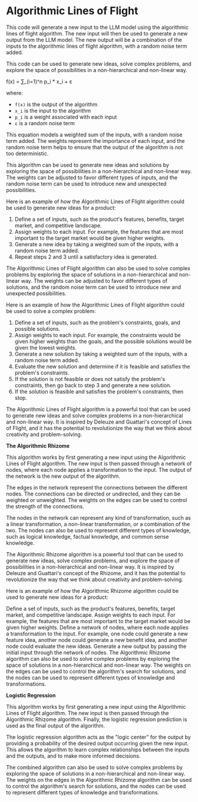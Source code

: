 # Algorithmic Lines of Flight

This code will generate a new input to the LLM model using the algorithmic lines of flight algorithm. The new input will then be used to generate a new output from the LLM model. The new output will be a combination of the inputs to the algorithmic lines of flight algorithm, with a random noise term added.

This code can be used to generate new ideas, solve complex problems, and explore the space of possibilities in a non-hierarchical and non-linear way.


f(x) = ∑_(i=1)^n p_i * x_i + ε


where:

* `f(x)` is the output of the algorithm
* `x_i` is the input to the algorithm
* `p_i` is a weight associated with each input
* `ε` is a random noise term

This equation models a weighted sum of the inputs, with a random noise term added. The weights represent the importance of each input, and the random noise term helps to ensure that the output of the algorithm is not too deterministic.

This algorithm can be used to generate new ideas and solutions by exploring the space of possibilities in a non-hierarchical and non-linear way. The weights can be adjusted to favor different types of inputs, and the random noise term can be used to introduce new and unexpected possibilities.

Here is an example of how the Algorithmic Lines of Flight algorithm could be used to generate new ideas for a product:

1. Define a set of inputs, such as the product's features, benefits, target market, and competitive landscape.
2. Assign weights to each input. For example, the features that are most important to the target market would be given higher weights.
3. Generate a new idea by taking a weighted sum of the inputs, with a random noise term added.
4. Repeat steps 2 and 3 until a satisfactory idea is generated.

The Algorithmic Lines of Flight algorithm can also be used to solve complex problems by exploring the space of solutions in a non-hierarchical and non-linear way. The weights can be adjusted to favor different types of solutions, and the random noise term can be used to introduce new and unexpected possibilities.

Here is an example of how the Algorithmic Lines of Flight algorithm could be used to solve a complex problem:

1. Define a set of inputs, such as the problem's constraints, goals, and possible solutions.
2. Assign weights to each input. For example, the constraints would be given higher weights than the goals, and the possible solutions would be given the lowest weights.
3. Generate a new solution by taking a weighted sum of the inputs, with a random noise term added.
4. Evaluate the new solution and determine if it is feasible and satisfies the problem's constraints.
5. If the solution is not feasible or does not satisfy the problem's constraints, then go back to step 3 and generate a new solution.
6. If the solution is feasible and satisfies the problem's constraints, then stop.

The Algorithmic Lines of Flight algorithm is a powerful tool that can be used to generate new ideas and solve complex problems in a non-hierarchical and non-linear way. It is inspired by Deleuze and Guattari's concept of Lines of Flight, and it has the potential to revolutionize the way that we think about creativity and problem-solving.

**The Algorithmic Rhizome**

This algorithm works by first generating a new input using the Algorithmic Lines of Flight algorithm. The new input is then passed through a network of nodes, where each node applies a transformation to the input. The output of the network is the new output of the algorithm.

The edges in the network represent the connections between the different nodes. The connections can be directed or undirected, and they can be weighted or unweighted. The weights on the edges can be used to control the strength of the connections.

The nodes in the network can represent any kind of transformation, such as a linear transformation, a non-linear transformation, or a combination of the two. The nodes can also be used to represent different types of knowledge, such as logical knowledge, factual knowledge, and common sense knowledge.

The Algorithmic Rhizome algorithm is a powerful tool that can be used to generate new ideas, solve complex problems, and explore the space of possibilities in a non-hierarchical and non-linear way. It is inspired by Deleuze and Guattari's concept of the Rhizome, and it has the potential to revolutionize the way that we think about creativity and problem-solving.

Here is an example of how the Algorithmic Rhizome algorithm could be used to generate new ideas for a product:

Define a set of inputs, such as the product's features, benefits, target market, and competitive landscape.
Assign weights to each input. For example, the features that are most important to the target market would be given higher weights.
Define a network of nodes, where each node applies a transformation to the input. For example, one node could generate a new feature idea, another node could generate a new benefit idea, and another node could evaluate the new ideas.
Generate a new output by passing the initial input through the network of nodes.
The Algorithmic Rhizome algorithm can also be used to solve complex problems by exploring the space of solutions in a non-hierarchical and non-linear way. The weights on the edges can be used to control the algorithm's search for solutions, and the nodes can be used to represent different types of knowledge and transformations.

**Logistic Regression**

This algorithm works by first generating a new input using the Algorithmic Lines of Flight algorithm. The new input is then passed through the Algorithmic Rhizome algorithm. Finally, the logistic regression prediction is used as the final output of the algorithm.

The logistic regression algorithm acts as the "logic center" for the output by providing a probability of the desired output occurring given the new input. This allows the algorithm to learn complex relationships between the inputs and the outputs, and to make more informed decisions.

The combined algorithm can also be used to solve complex problems by exploring the space of solutions in a non-hierarchical and non-linear way. The weights on the edges in the Algorithmic Rhizome algorithm can be used to control the algorithm's search for solutions, and the nodes can be used to represent different types of knowledge and transformations.
